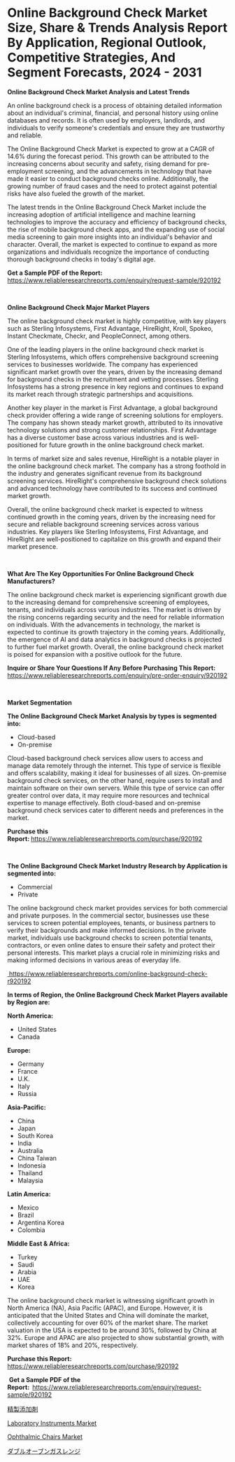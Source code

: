 <p><h1>Online Background Check Market Size, Share & Trends Analysis Report By Application, Regional Outlook, Competitive Strategies, And Segment Forecasts, 2024 - 2031</h1></p><p><strong>Online Background Check Market Analysis and Latest Trends</strong></p>
<p><p>An online background check is a process of obtaining detailed information about an individual's criminal, financial, and personal history using online databases and records. It is often used by employers, landlords, and individuals to verify someone's credentials and ensure they are trustworthy and reliable.</p><p>The Online Background Check Market is expected to grow at a CAGR of 14.6% during the forecast period. This growth can be attributed to the increasing concerns about security and safety, rising demand for pre-employment screening, and the advancements in technology that have made it easier to conduct background checks online. Additionally, the growing number of fraud cases and the need to protect against potential risks have also fueled the growth of the market.</p><p>The latest trends in the Online Background Check Market include the increasing adoption of artificial intelligence and machine learning technologies to improve the accuracy and efficiency of background checks, the rise of mobile background check apps, and the expanding use of social media screening to gain more insights into an individual's behavior and character. Overall, the market is expected to continue to expand as more organizations and individuals recognize the importance of conducting thorough background checks in today's digital age.</p></p>
<p><strong>Get a Sample PDF of the Report:&nbsp;</strong> <a href="https://www.reliableresearchreports.com/enquiry/request-sample/920192">https://www.reliableresearchreports.com/enquiry/request-sample/920192</a></p>
<p>&nbsp;</p>
<p><strong>Online Background Check Major Market Players</strong></p>
<p><p>The online background check market is highly competitive, with key players such as Sterling Infosystems, First Advantage, HireRight, Kroll, Spokeo, Instant Checkmate, Checkr, and PeopleConnect, among others.</p><p>One of the leading players in the online background check market is Sterling Infosystems, which offers comprehensive background screening services to businesses worldwide. The company has experienced significant market growth over the years, driven by the increasing demand for background checks in the recruitment and vetting processes. Sterling Infosystems has a strong presence in key regions and continues to expand its market reach through strategic partnerships and acquisitions.</p><p>Another key player in the market is First Advantage, a global background check provider offering a wide range of screening solutions for employers. The company has shown steady market growth, attributed to its innovative technology solutions and strong customer relationships. First Advantage has a diverse customer base across various industries and is well-positioned for future growth in the online background check market.</p><p>In terms of market size and sales revenue, HireRight is a notable player in the online background check market. The company has a strong foothold in the industry and generates significant revenue from its background screening services. HireRight's comprehensive background check solutions and advanced technology have contributed to its success and continued market growth.</p><p>Overall, the online background check market is expected to witness continued growth in the coming years, driven by the increasing need for secure and reliable background screening services across various industries. Key players like Sterling Infosystems, First Advantage, and HireRight are well-positioned to capitalize on this growth and expand their market presence.</p></p>
<p>&nbsp;</p>
<p><strong>What Are The Key Opportunities For Online Background Check Manufacturers?</strong></p>
<p><p>The online background check market is experiencing significant growth due to the increasing demand for comprehensive screening of employees, tenants, and individuals across various industries. The market is driven by the rising concerns regarding security and the need for reliable information on individuals. With the advancements in technology, the market is expected to continue its growth trajectory in the coming years. Additionally, the emergence of AI and data analytics in background checks is projected to further fuel market growth. Overall, the online background check market is poised for expansion with a positive outlook for the future.</p></p>
<p><strong>Inquire or Share Your Questions If Any Before Purchasing This Report:</strong> <a href="https://www.reliableresearchreports.com/enquiry/pre-order-enquiry/920192">https://www.reliableresearchreports.com/enquiry/pre-order-enquiry/920192</a></p>
<p>&nbsp;</p>
<p><strong>Market Segmentation</strong></p>
<p><strong>The Online Background Check Market Analysis by types is segmented into:</strong></p>
<p><ul><li>Cloud-based</li><li>On-premise</li></ul></p>
<p><p>Cloud-based background check services allow users to access and manage data remotely through the internet. This type of service is flexible and offers scalability, making it ideal for businesses of all sizes. On-premise background check services, on the other hand, require users to install and maintain software on their own servers. While this type of service can offer greater control over data, it may require more resources and technical expertise to manage effectively. Both cloud-based and on-premise background check services cater to different needs and preferences in the market.</p></p>
<p><strong>Purchase this Report:&nbsp;</strong><a href="https://www.reliableresearchreports.com/purchase/920192">https://www.reliableresearchreports.com/purchase/920192</a></p>
<p>&nbsp;</p>
<p><strong>The Online Background Check Market Industry Research by Application is segmented into:</strong></p>
<p><ul><li>Commercial</li><li>Private</li></ul></p>
<p><p>The online background check market provides services for both commercial and private purposes. In the commercial sector, businesses use these services to screen potential employees, tenants, or business partners to verify their backgrounds and make informed decisions. In the private market, individuals use background checks to screen potential tenants, contractors, or even online dates to ensure their safety and protect their personal interests. This market plays a crucial role in minimizing risks and making informed decisions in various areas of everyday life.</p></p>
<p><a href="https://www.reliableresearchreports.com/online-background-check-r920192">&nbsp;https://www.reliableresearchreports.com/online-background-check-r920192</a></p>
<p><strong>In terms of Region, the Online Background Check Market Players available by Region are:</strong></p>
<p>
    <p> <strong> North America: </strong>
        <ul>
            <li>United States</li>
            <li>Canada</li>
        </ul>
        </p> 
    <p> <strong> Europe: </strong>
        <ul>
            <li>Germany</li>
            <li>France</li>
            <li>U.K.</li>
            <li>Italy</li>
            <li>Russia</li>
        </ul>
        </p> 
    <p> <strong> Asia-Pacific: </strong>
        <ul>
            <li>China</li>
            <li>Japan</li>
            <li>South Korea</li>
            <li>India</li>
            <li>Australia</li>
            <li>China Taiwan</li>
            <li>Indonesia</li>
            <li>Thailand</li>
            <li>Malaysia</li>
        </ul>
        </p> 
    <p> <strong> Latin America: </strong>
        <ul>
            <li>Mexico</li>
            <li>Brazil</li>
            <li>Argentina Korea</li>
            <li>Colombia</li>
        </ul>
        </p> 
    <p> <strong> Middle East & Africa: </strong>
        <ul>
            <li>Turkey</li>
            <li>Saudi</li>
            <li>Arabia</li>
            <li>UAE</li>
            <li>Korea</li>
        </ul>
    </p>
    </p>
<p><p>The online background check market is witnessing significant growth in North America (NA), Asia Pacific (APAC), and Europe. However, it is anticipated that the United States and China will dominate the market, collectively accounting for over 60% of the market share. The market valuation in the USA is expected to be around 30%, followed by China at 32%. Europe and APAC are also projected to show substantial growth, with market shares of 18% and 20%, respectively.</p></p>
<p><strong>Purchase this Report: </strong><a href="https://www.reliableresearchreports.com/purchase/920192">https://www.reliableresearchreports.com/purchase/920192</a></p>
<p>&nbsp;<strong>Get a Sample PDF of the Report:&nbsp;&nbsp;</strong><a href="https://www.reliableresearchreports.com/enquiry/request-sample/920192">https://www.reliableresearchreports.com/enquiry/request-sample/920192</a></p>
<p><strong></strong></p>
<p><p><a href="https://github.com/DeonBoer2023/Market-Research-Report-List-2/blob/main/2154039173492.md">精製添加剤</a></p><p><a href="https://github.com/nusratjahan12006/Market-Research-Report-List-1/blob/main/laboratory-instruments-market.md">Laboratory Instruments Market</a></p><p><a href="https://github.com/mdhefjumiah/Market-Research-Report-List-1/blob/main/ophthalmic-chairs-market.md">Ophthalmic Chairs Market</a></p><p><a href="https://github.com/dawson566/Market-Research-Report-List-2/blob/main/5986553173491.md">ダブルオーブンガスレンジ</a></p></p>